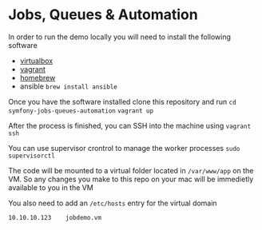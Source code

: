 Jobs, Queues & Automation
==============================

In order to run the demo locally you will need to install the following software

- [virtualbox](https://www.virtualbox.org/wiki/Downloads)
- [vagrant](https://www.vagrantup.com/downloads.html)
- [homebrew](http://brew.sh/)
- ansible `brew install ansible`

Once you have the software installed clone this repository and run `cd symfony-jobs-queues-automation` `vagrant up`

After the process is finished, you can SSH into the machine using `vagrant ssh`

You can use supervisor crontrol to manage the worker processes `sudo supervisorctl`

The code will be mounted to a virtual folder located in `/var/www/app` on the VM. So any changes you make to this repo on your mac will be immedietly available to you in the VM

You also need to add an `/etc/hosts` entry for the virtual domain

`10.10.10.123    jobdemo.vm`